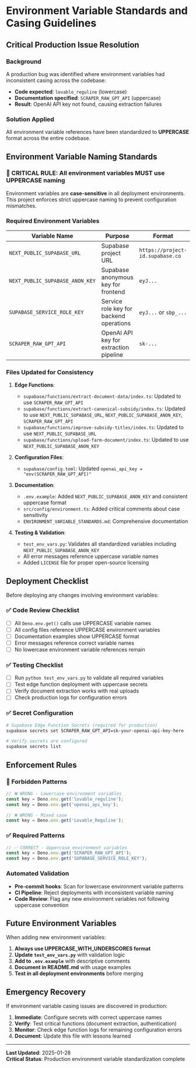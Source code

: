 # Environment Variable Standards and Casing Guidelines

## Critical Production Issue Resolution

### Background
A production bug was identified where environment variables had inconsistent casing across the codebase:
- **Code expected**: `lovable_reguline` (lowercase)
- **Documentation specified**: `SCRAPER_RAW_GPT_API` (uppercase)
- **Result**: OpenAI API key not found, causing extraction failures

### Solution Applied
All environment variable references have been standardized to **UPPERCASE** format across the entire codebase.

## Environment Variable Naming Standards

### 🚨 CRITICAL RULE: All environment variables MUST use UPPERCASE naming

Environment variables are **case-sensitive** in all deployment environments. This project enforces strict uppercase naming to prevent configuration mismatches.

### Required Environment Variables

| Variable Name | Purpose | Format |
|---------------|---------|---------|
| `NEXT_PUBLIC_SUPABASE_URL` | Supabase project URL | `https://project-id.supabase.co` |
| `NEXT_PUBLIC_SUPABASE_ANON_KEY` | Supabase anonymous key for frontend | `eyJ...` |
| `SUPABASE_SERVICE_ROLE_KEY` | Service role key for backend operations | `eyJ...` or `sbp_...` |
| `SCRAPER_RAW_GPT_API` | OpenAI API key for extraction pipeline | `sk-...` |

### Files Updated for Consistency

1. **Edge Functions**:
   - `supabase/functions/extract-document-data/index.ts`: Updated to use `SCRAPER_RAW_GPT_API`
   - `supabase/functions/extract-canonical-subsidy/index.ts`: Updated to use `NEXT_PUBLIC_SUPABASE_URL`, `NEXT_PUBLIC_SUPABASE_ANON_KEY`, `SCRAPER_RAW_GPT_API`
   - `supabase/functions/improve-subsidy-titles/index.ts`: Updated to use `NEXT_PUBLIC_SUPABASE_URL`
   - `supabase/functions/upload-farm-document/index.ts`: Updated to use `NEXT_PUBLIC_SUPABASE_ANON_KEY`
   
2. **Configuration Files**:
   - `supabase/config.toml`: Updated `openai_api_key = "env(SCRAPER_RAW_GPT_API)"`
   
3. **Documentation**:
   - `.env.example`: Added `NEXT_PUBLIC_SUPABASE_ANON_KEY` and consistent uppercase format
   - `src/config/environment.ts`: Added critical comments about case sensitivity
   - `ENVIRONMENT_VARIABLE_STANDARDS.md`: Comprehensive documentation
   
4. **Testing & Validation**:
   - `test_env_vars.py`: Validates all standardized variables including `NEXT_PUBLIC_SUPABASE_ANON_KEY`
   - All error messages reference uppercase variable names
   - Added `LICENSE` file for proper open-source licensing

## Deployment Checklist

Before deploying any changes involving environment variables:

### ✅ Code Review Checklist
- [ ] All `Deno.env.get()` calls use UPPERCASE variable names
- [ ] All config files reference UPPERCASE environment variables  
- [ ] Documentation examples show UPPERCASE format
- [ ] Error messages reference correct variable names
- [ ] No lowercase environment variable references remain

### ✅ Testing Checklist
- [ ] Run `python test_env_vars.py` to validate all required variables
- [ ] Test edge function deployment with uppercase secrets
- [ ] Verify document extraction works with real uploads
- [ ] Check production logs for configuration errors

### ✅ Secret Configuration
```bash
# Supabase Edge Function Secrets (required for production)
supabase secrets set SCRAPER_RAW_GPT_API=sk-your-openai-api-key-here

# Verify secrets are configured
supabase secrets list
```

## Enforcement Rules

### 🚫 Forbidden Patterns
```javascript
// ❌ WRONG - Lowercase environment variables
const key = Deno.env.get('lovable_reguline');
const key = Deno.env.get('openai_api_key');

// ❌ WRONG - Mixed case
const key = Deno.env.get('Lovable_Reguline');
```

### ✅ Required Patterns
```javascript
// ✅ CORRECT - Uppercase environment variables
const key = Deno.env.get('SCRAPER_RAW_GPT_API');
const key = Deno.env.get('SUPABASE_SERVICE_ROLE_KEY');
```

### Automated Validation
- **Pre-commit hooks**: Scan for lowercase environment variable patterns
- **CI Pipeline**: Reject deployments with inconsistent variable naming
- **Code Review**: Flag any new environment variables not following uppercase convention

## Future Environment Variables

When adding new environment variables:

1. **Always use UPPERCASE_WITH_UNDERSCORES format**
2. **Update `test_env_vars.py`** with validation logic
3. **Add to `.env.example`** with descriptive comments
4. **Document in README.md** with usage examples
5. **Test in all deployment environments** before merging

## Emergency Recovery

If environment variable casing issues are discovered in production:

1. **Immediate**: Configure secrets with correct uppercase names
2. **Verify**: Test critical functions (document extraction, authentication)
3. **Monitor**: Check edge function logs for remaining configuration errors
4. **Document**: Update this file with lessons learned

---

**Last Updated**: 2025-01-28  
**Critical Status**: Production environment variable standardization complete